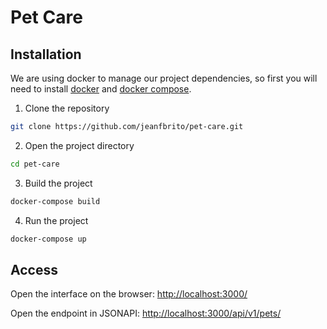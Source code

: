 # Pet Care

## Installation

We are using docker to manage our project dependencies, so first you will need to install [docker](https://www.docker.com/products/docker) and [docker compose](https://docs.docker.com/compose/install).

1. Clone the repository

```bash
git clone https://github.com/jeanfbrito/pet-care.git
```

2. Open the project directory

```bash
cd pet-care
```

3. Build the project

```bash
docker-compose build
```

4. Run the project

```bash
docker-compose up
```

## Access

Open the interface on the browser: [http://localhost:3000/](http://localhost:3000/)

Open the endpoint in JSONAPI: [http://localhost:3000/api/v1/pets/](http://localhost:3000/api/v1/pets/)
